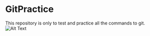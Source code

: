 # GitPractice
This repository is only to test and practice all the commands to git.
![Alt Text](https://media.giphy.com/media/vFKqnCdLPNOKc/giphy.gif)